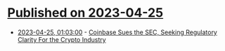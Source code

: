 # [Published on 2023-04-25](index.md)

* [2023-04-25, 01:03:00](https://yro.slashdot.org/story/23/04/25/011232/coinbase-sues-the-sec-seeking-regulatory-clarity-for-the-crypto-industry?utm_source=rss1.0mainlinkanon&utm_medium=feed) - [Coinbase Sues the SEC, Seeking Regulatory Clarity For the Crypto Industry](https://yro.slashdot.org/story/23/04/25/011232/coinbase-sues-the-sec-seeking-regulatory-clarity-for-the-crypto-industry?utm_source=rss1.0mainlinkanon&utm_medium=feed)
